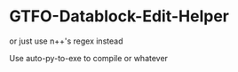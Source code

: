 # GTFO-Datablock-Edit-Helper
or just use n++'s regex instead

Use auto-py-to-exe to compile or whatever

